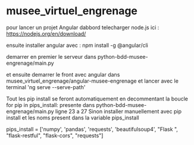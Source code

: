 # musee_virtuel_engrenage

pour lancer un projet Angular dabbord telecharger node.js ici : https://nodejs.org/en/download/

ensuite installer angular avec : npm install -g @angular/cli

demarrer en premier le serveur dans python-bdd-musee-engrenage/main.py

et ensuite demarrer le front avec angular dans musee_virtuel_engrenage/angular-musee-engrenage et lancer avec le terminal 'ng serve --serve-path'

Tout les pip install se feront automatiquement en decommentant la boucle for pip in pips_install:  presente dans python-bdd-musee-engrenage/main.py ligne 23 a 27
Sinon installer manuellement avec pip install et les noms present dans la variable pips_install


pips_install = ['numpy', 'pandas', 'requests', 'beautifulsoup4', "Flask ", "flask-restful", "flask-cors", "requests"]


